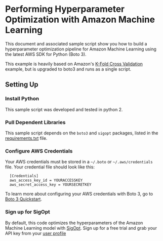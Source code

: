 # Performing Hyperparameter Optimization with Amazon Machine Learning
This document and associated sample script show you how to build a hyperparameter optimization pipeline for Amazon Machine Learning using the latest AWS SDK for Python (Boto 3).

This example is heavily based on Amazon's [K-Fold Cross Validation](https://github.com/awslabs/machine-learning-samples/tree/master/k-fold-cross-validation) example, but is upgraded to boto3 and runs as a single script.

## Setting Up

### Install Python

This sample script was developed and tested in python 2.

### Pull Dependent Libraries

This sample script depends on the `boto3` and `sigopt` packages, listed in the [requirements.txt](https://github.com/alexandraj777/machine-learning-samples/blob/master/k-fold-cross-validation/requirements.txt) file.

### Configure AWS Credentials

Your AWS credentials must be stored in a `~/.boto` or `~/.aws/credentials` file. Your credential file should look like this:

```
  [Credentials]
  aws_access_key_id = YOURACCESSKEY
  aws_secret_access_key = YOURSECRETKEY
```

To learn more about configuring your AWS credentials with Boto 3, go to [Boto 3 Quickstart](http://boto3.readthedocs.io/en/latest/guide/quickstart.html).

### Sign up for SigOpt

By default, this code optimizes the hyperparameters of the Amazon Machine Learning model with [SigOpt](https://www.sigopt.com). Sign up for a free trial and grab your API key from your [user profile](https://www.sigopt.com/user/profile)
